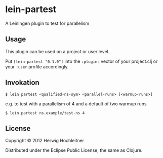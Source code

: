 # lein-partest

A Leiningen plugin to test for parallelism

## Usage

This plugin can be used on a project or user level.

Put `[lein-partest "0.1.0"]` into the `:plugins` vector of your
project.clj or your `:user` profile accordingly.

## Invokation

    $ lein partest <qualified-ns-sym> <parallel-runs> [<warmup-runs>]

e.g. to test with a parallelism of 4 and a default of two warmup runs

    $ lein partest ns.example/test-ns 4

## License

Copyright © 2012 Herwig Hochleitner

Distributed under the Eclipse Public License, the same as Clojure.
